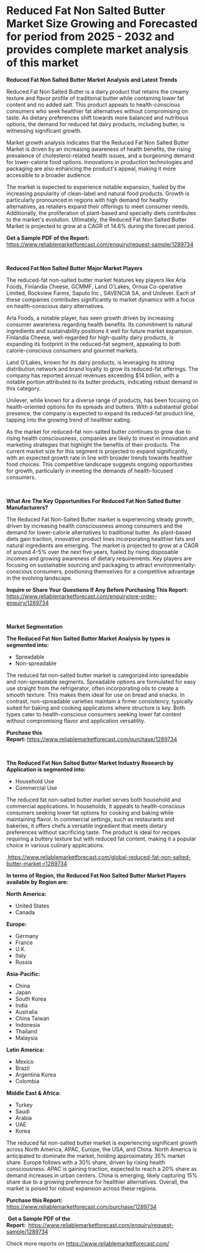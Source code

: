 <p><h1>Reduced Fat Non Salted Butter Market Size Growing and Forecasted for period from 2025 - 2032 and provides complete market analysis of this market</h1></p><p><strong>Reduced Fat Non Salted Butter Market Analysis and Latest Trends</strong></p>
<p><p>Reduced Fat Non Salted Butter is a dairy product that retains the creamy texture and flavor profile of traditional butter while containing lower fat content and no added salt. This product appeals to health-conscious consumers who seek healthier fat alternatives without compromising on taste. As dietary preferences shift towards more balanced and nutritious options, the demand for reduced fat dairy products, including butter, is witnessing significant growth.</p><p>Market growth analysis indicates that the Reduced Fat Non Salted Butter Market is driven by an increasing awareness of health benefits, the rising prevalence of cholesterol-related health issues, and a burgeoning demand for lower-calorie food options. Innovations in production technologies and packaging are also enhancing the product's appeal, making it more accessible to a broader audience.</p><p>The market is expected to experience notable expansion, fueled by the increasing popularity of clean-label and natural food products. Growth is particularly pronounced in regions with high demand for healthy alternatives, as retailers expand their offerings to meet consumer needs. Additionally, the proliferation of plant-based and specialty diets contributes to the market's evolution. Ultimately, the Reduced Fat Non Salted Butter Market is projected to grow at a CAGR of 14.6% during the forecast period.</p></p>
<p><strong>Get a Sample PDF of the Report:&nbsp;</strong> <a href="https://www.reliablemarketforecast.com/enquiry/request-sample/1289734?utm_campaign=2015&utm_medium=2&utm_source=Github&utm_content=ia&utm_term=16012025&utm_id=reduced-fat-non-salted-butter">https://www.reliablemarketforecast.com/enquiry/request-sample/1289734</a></p>
<p>&nbsp;</p>
<p><strong>Reduced Fat Non Salted Butter Major Market Players</strong></p>
<p><p>The reduced-fat non-salted butter market features key players like Arla Foods, Finlandia Cheese, GCMMF, Land O'Lakes, Ornua Co-operative Limited, Rockview Farms, Saputo Inc., SAVENCIA SA, and Unilever. Each of these companies contributes significantly to market dynamics with a focus on health-conscious dairy alternatives.</p><p>Arla Foods, a notable player, has seen growth driven by increasing consumer awareness regarding health benefits. Its commitment to natural ingredients and sustainability positions it well for future market expansion. Finlandia Cheese, well-regarded for high-quality dairy products, is expanding its footprint in the reduced-fat segment, appealing to both calorie-conscious consumers and gourmet markets.</p><p>Land O'Lakes, known for its dairy products, is leveraging its strong distribution network and brand loyalty to grow its reduced-fat offerings. The company has reported annual revenues exceeding $14 billion, with a notable portion attributed to its butter products, indicating robust demand in this category.</p><p>Unilever, while known for a diverse range of products, has been focusing on health-oriented options for its spreads and butters. With a substantial global presence, the company is expected to expand its reduced-fat product line, tapping into the growing trend of healthier eating.</p><p>As the market for reduced-fat non-salted butter continues to grow due to rising health consciousness, companies are likely to invest in innovation and marketing strategies that highlight the benefits of their products. The current market size for this segment is projected to expand significantly, with an expected growth rate in line with broader trends towards healthier food choices. This competitive landscape suggests ongoing opportunities for growth, particularly in meeting the demands of health-focused consumers.</p></p>
<p>&nbsp;</p>
<p><strong>What Are The Key Opportunities For Reduced Fat Non Salted Butter Manufacturers?</strong></p>
<p><p>The Reduced Fat Non-Salted Butter market is experiencing steady growth, driven by increasing health consciousness among consumers and the demand for lower-calorie alternatives to traditional butter. As plant-based diets gain traction, innovative product lines incorporating healthier fats and natural ingredients are emerging. The market is projected to grow at a CAGR of around 4-5% over the next five years, fueled by rising disposable incomes and growing awareness of dietary requirements. Key players are focusing on sustainable sourcing and packaging to attract environmentally-conscious consumers, positioning themselves for a competitive advantage in the evolving landscape.</p></p>
<p><strong>Inquire or Share Your Questions If Any Before Purchasing This Report:</strong> <a href="https://www.reliablemarketforecast.com/enquiry/pre-order-enquiry/1289734?utm_campaign=2015&utm_medium=2&utm_source=Github&utm_content=ia&utm_term=16012025&utm_id=reduced-fat-non-salted-butter">https://www.reliablemarketforecast.com/enquiry/pre-order-enquiry/1289734</a></p>
<p>&nbsp;</p>
<p><strong>Market Segmentation</strong></p>
<p><strong>The Reduced Fat Non Salted Butter Market Analysis by types is segmented into:</strong></p>
<p><ul><li>Spreadable</li><li>Non-spreadable</li></ul></p>
<p><p>The reduced fat non-salted butter market is categorized into spreadable and non-spreadable segments. Spreadable options are formulated for easy use straight from the refrigerator, often incorporating oils to create a smooth texture. This makes them ideal for use on bread and snacks. In contrast, non-spreadable varieties maintain a firmer consistency, typically suited for baking and cooking applications where structure is key. Both types cater to health-conscious consumers seeking lower fat content without compromising flavor and application versatility.</p></p>
<p><strong>Purchase this Report:&nbsp;</strong><a href="https://www.reliablemarketforecast.com/purchase/1289734?utm_campaign=2015&utm_medium=2&utm_source=Github&utm_content=ia&utm_term=16012025&utm_id=reduced-fat-non-salted-butter">https://www.reliablemarketforecast.com/purchase/1289734</a></p>
<p>&nbsp;</p>
<p><strong>The Reduced Fat Non Salted Butter Market Industry Research by Application is segmented into:</strong></p>
<p><ul><li>Household Use</li><li>Commercial Use</li></ul></p>
<p><p>The reduced fat non-salted butter market serves both household and commercial applications. In households, it appeals to health-conscious consumers seeking lower fat options for cooking and baking while maintaining flavor. In commercial settings, such as restaurants and bakeries, it offers chefs a versatile ingredient that meets dietary preferences without sacrificing taste. The product is ideal for recipes requiring a buttery texture but with reduced fat content, making it a popular choice in various culinary applications.</p></p>
<p><a href="https://www.reliablemarketforecast.com/global-reduced-fat-non-salted-butter-market-r1289734?utm_campaign=2015&utm_medium=2&utm_source=Github&utm_content=ia&utm_term=16012025&utm_id=reduced-fat-non-salted-butter">&nbsp;https://www.reliablemarketforecast.com/global-reduced-fat-non-salted-butter-market-r1289734</a></p>
<p><strong>In terms of Region, the Reduced Fat Non Salted Butter Market Players available by Region are:</strong></p>
<p>
    <p> <strong> North America: </strong>
        <ul>
            <li>United States</li>
            <li>Canada</li>
        </ul>
        </p> 
    <p> <strong> Europe: </strong>
        <ul>
            <li>Germany</li>
            <li>France</li>
            <li>U.K.</li>
            <li>Italy</li>
            <li>Russia</li>
        </ul>
        </p> 
    <p> <strong> Asia-Pacific: </strong>
        <ul>
            <li>China</li>
            <li>Japan</li>
            <li>South Korea</li>
            <li>India</li>
            <li>Australia</li>
            <li>China Taiwan</li>
            <li>Indonesia</li>
            <li>Thailand</li>
            <li>Malaysia</li>
        </ul>
        </p> 
    <p> <strong> Latin America: </strong>
        <ul>
            <li>Mexico</li>
            <li>Brazil</li>
            <li>Argentina Korea</li>
            <li>Colombia</li>
        </ul>
        </p> 
    <p> <strong> Middle East & Africa: </strong>
        <ul>
            <li>Turkey</li>
            <li>Saudi</li>
            <li>Arabia</li>
            <li>UAE</li>
            <li>Korea</li>
        </ul>
    </p>
    </p>
<p><p>The reduced fat non-salted butter market is experiencing significant growth across North America, APAC, Europe, the USA, and China. North America is anticipated to dominate the market, holding approximately 35% market share. Europe follows with a 30% share, driven by rising health consciousness. APAC is gaining traction, expected to reach a 20% share as demand increases in urban centers. China is emerging, likely capturing 15% share due to a growing preference for healthier alternatives. Overall, the market is poised for robust expansion across these regions.</p></p>
<p><strong>Purchase this Report: </strong><a href="https://www.reliablemarketforecast.com/purchase/1289734?utm_campaign=2015&utm_medium=2&utm_source=Github&utm_content=ia&utm_term=16012025&utm_id=reduced-fat-non-salted-butter">https://www.reliablemarketforecast.com/purchase/1289734</a></p>
<p>&nbsp;<strong>Get a Sample PDF of the Report:&nbsp;&nbsp;</strong><a href="https://www.reliablemarketforecast.com/enquiry/request-sample/1289734?utm_campaign=2015&utm_medium=2&utm_source=Github&utm_content=ia&utm_term=16012025&utm_id=reduced-fat-non-salted-butter">https://www.reliablemarketforecast.com/enquiry/request-sample/1289734</a></p>
<p><strong></strong></p>
<p>Check more reports on <a href="https://www.reliablemarketforecast.com/?utm_campaign=2015&utm_medium=2&utm_source=Github&utm_content=ia&utm_term=16012025&utm_id=reduced-fat-non-salted-butter">https://www.reliablemarketforecast.com/</a></p>